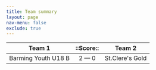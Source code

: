 ```yaml
---
title: Team summary
layout: page
nav-menu: false
exclude: true
---
```




|       Team 1        |  ::Score::  |     Team 2      |
|:-------------------:|:-----------:|:---------------:|
| Barming Youth U18 B | 2 &mdash; 0 | St.Clere's Gold |

 <br /><br /><br />